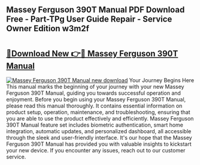 ## Massey Ferguson 390T Manual PDF Download Free - Part-TPg User Guide Repair - Service Owner Edition w3m2f

# <h2><a href="http://bc91945.oget.top/?id=Massey+Ferguson+390T+Manual">🔗Download New 👉🔴 Massey Ferguson 390T Manual</a></h2>

[![Massey Ferguson 390T Manual new download](https://i.imgur.com/5g1atiW.png)](http://bc91945.oget.top/?id=Massey+Ferguson+390T+Manual)
Your Journey Begins Here This manual marks the beginning of your journey with your new Massey Ferguson 390T Manual, guiding you towards successful operation and enjoyment. Before you begin using your Massey Ferguson 390T Manual, please read this manual thoroughly. It contains essential information on product setup, operation, maintenance, and troubleshooting, ensuring that you are able to use the product effectively and efficiently. Massey Ferguson 390T Manual feature set includes biometric authentication, smart home integration, automatic updates, and personalized dashboard, all accessible through the sleek and user-friendly interface. It's our hope that the Massey Ferguson 390T Manual has provided you with valuable insights to kickstart your new device. If you encounter any issues, reach out to our customer service.
